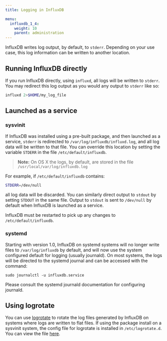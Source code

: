 ```yaml
---
title: Logging in InfluxDB

menu:
  influxdb_1_4:
    weight: 10
    parent: administration
---
```


InfluxDB writes log output, by default, to `stderr`.
Depending on your use case, this log information can be written to another location.

## Running InfluxDB directly

If you run InfluxDB directly, using `influxd`, all logs will be written to `stderr`.
You may redirect this log output as you would any output to `stderr` like so:

```bash
influxd 2>$HOME/my_log_file
```

## Launched as a service

### sysvinit

If InfluxDB was installed using a pre-built package, and then launched
as a service, `stderr` is redirected to
`/var/log/influxdb/influxd.log`, and all log data will be written to
that file.  You can override this location by setting the variable
`STDERR` in the file `/etc/default/influxdb`.

>**Note:** On OS X the logs, by default, are stored in the file `/usr/local/var/log/influxdb.log`

For example, if `/etc/default/influxdb` contains:

```bash
STDERR=/dev/null
```

all log data will be discarded.  You can similarly direct output to
`stdout` by setting `STDOUT` in the same file.  Output to `stdout` is
sent to `/dev/null` by default when InfluxDB is launched as a service.

InfluxDB must be restarted to pick up any changes to `/etc/default/influxdb`.

### systemd

Starting with version 1.0, InfluxDB on systemd systems will no longer
write files to `/var/log/influxdb` by default, and will now use the
system configured default for logging (usually journald).  On most
systems, the logs will be directed to the systemd journal and can be
accessed with the command:

```
sudo journalctl -u influxdb.service
```

Please consult the systemd journald documentation for configuring
journald.

## Using logrotate

You can use [logrotate](http://manpages.ubuntu.com/manpages/hardy/man8/logrotate.8.html) to rotate the log files generated by InfluxDB on systems where logs are written to flat files.
If using the package install on a sysvinit system, the config file for logrotate is installed in `/etc/logrotate.d`.
You can view the file [here](https://github.com/influxdb/influxdb/blob/master/scripts/logrotate).
